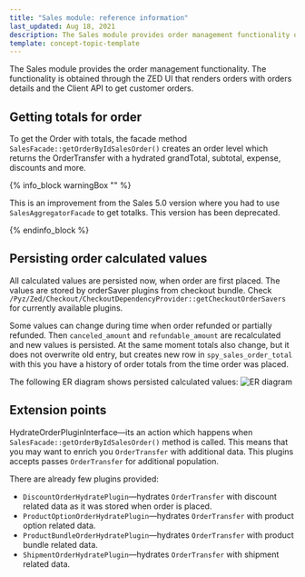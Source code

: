 ```yaml
---
title: "Sales module: reference information"
last_updated: Aug 18, 2021
description: The Sales module provides order management functionality obtained through the ZED UI that renders orders with details and the Client API to get customer orders
template: concept-topic-template
---
```


The Sales module provides the order management functionality. The functionality is obtained through the ZED UI that renders orders with orders details and the Client API to get customer orders.

## Getting totals for order

To get the Order with totals, the facade method `SalesFacade::getOrderByIdSalesOrder()` creates an order level which returns the OrderTransfer with a hydrated grandTotal, subtotal, expense, discounts and more.

{% info_block warningBox "" %}

This is an improvement from the Sales 5.0 version where you had to use `SalesAggregatorFacade` to get totalks. This version has been deprecated.

{% endinfo_block %}


## Persisting order calculated values

All calculated values are persisted now, when order are first placed. The values are stored by orderSaver plugins from checkout bundle. Check `/Pyz/Zed/Checkout/CheckoutDependencyProvider::getCheckoutOrderSavers` for currently available plugins.

Some values can change during time when order refunded or partially refunded. Then `canceled_amount` and `refundable_amount` are recalculated and new values is persisted. At the same moment totals also change, but it does not overwrite old entry, but creates new row in `spy_sales_order_total` with this you have a history of order totals from the time order was placed.

The following ER diagram shows persisted calculated values:
![ER diagram](https://spryker.s3.eu-central-1.amazonaws.com/docs/Features/Order+Management/Sales/sales_persisting_order_values.png)

## Extension points

HydrateOrderPluginInterface—its an action which happens when `SalesFacade::getOrderByIdSalesOrder()` method is called. This means that you may want to enrich you `OrderTransfer` with additional data. This plugins accepts passes `OrderTransfer` for additional population.

There are already few plugins provided:

* `DiscountOrderHydratePlugin`—hydrates `OrderTransfer` with discount related data as it was stored when order is placed.
* `ProductOptionOrderHydratePlugin`—hydrates `OrderTransfer` with product option related data.
* `ProductBundleOrderHydratePlugin`—hydrates `OrderTransfer` with product bundle related data.
* `ShipmentOrderHydratePlugin`—hydrates `OrderTransfer` with shipment related data.
